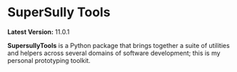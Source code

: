 SuperSully Tools
================

**Latest Version:** 11.0.1

**SupersullyTools** is a Python package that brings together a suite of utilities and helpers across several domains of
software development; this is my personal prototyping toolkit.
